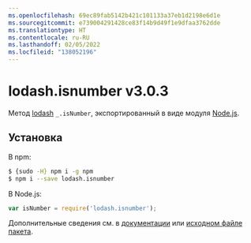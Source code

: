 ```yaml
---
ms.openlocfilehash: 69ec89fab5142b421c101133a37eb1d2198e6d1e
ms.sourcegitcommit: e739004291428ce83f14b9d49f1e9dfaa3762dde
ms.translationtype: HT
ms.contentlocale: ru-RU
ms.lasthandoff: 02/05/2022
ms.locfileid: "138052196"
---
```

# <a name="lodashisnumber-v303"></a>lodash.isnumber v3.0.3

Метод [lodash](https://lodash.com/) `_.isNumber`, экспортированный в виде модуля [Node.js](https://nodejs.org/).

## <a name="installation"></a>Установка

В npm:
```bash
$ {sudo -H} npm i -g npm
$ npm i --save lodash.isnumber
```

В Node.js:
```js
var isNumber = require('lodash.isnumber');
```

Дополнительные сведения см. в [документации](https://lodash.com/docs#isNumber) или [исходном файле пакета](https://github.com/lodash/lodash/blob/3.0.3-npm-packages/lodash.isnumber).
